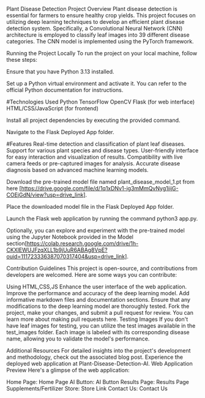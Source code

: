 Plant Disease Detection Project Overview
Plant disease detection is essential for farmers to ensure healthy crop yields. This project focuses on utilizing deep learning techniques to develop an efficient plant disease detection system. Specifically, a Convolutional Neural Network (CNN) architecture is employed to classify leaf images into 39 different disease categories. The CNN model is implemented using the PyTorch framework.

Running the Project Locally
To run the project on your local machine, follow these steps:

Ensure that you have Python 3.13 installed.

Set up a Python virtual environment and activate it. You can refer to the official Python documentation for instructions.

#Technologies Used
Python
TensorFlow
OpenCV
Flask (for web interface)
HTML/CSS/JavaScript (for frontend)

Install all project dependencies by executing the provided command.

Navigate to the Flask Deployed App folder.

#Features
Real-time detection and classification of plant leaf diseases.
Support for various plant species and disease types.
User-friendly interface for easy interaction and visualization of results.
Compatibility with live camera feeds or pre-captured images for analysis.
Accurate disease diagnosis based on advanced machine learning models.

Download the pre-trained model file named plant_disease_model_1.pt from here [https://drive.google.com/file/d/1q1xDNv1-ig3mMmQvNyg1iijG-COEjGdN/view?usp=drive_link].

Place the downloaded model file in the Flask Deployed App folder.

Launch the Flask web application by running the command python3 app.py.

Optionally, you can explore and experiment with the pre-trained model using the Jupyter Notebook provided in the Model section[https://colab.research.google.com/drive/1h-CKXlEWUJFzqXLL1b9jUuR6ABAg8VpE?ouid=111723336387070317404&usp=drive_link].

Contribution Guidelines
This project is open-source, and contributions from developers are welcomed. Here are some ways you can contribute:

Using HTML,CSS,JS Enhance the user interface of the web application.
Improve the performance and accuracy of the deep learning model.
Add informative markdown files and documentation sections.
Ensure that any modifications to the deep learning model are thoroughly tested.
Fork the project, make your changes, and submit a pull request for review. You can learn more about making pull requests here.
Testing Images
If you don't have leaf images for testing, you can utilize the test images available in the test_images folder. Each image is labeled with its corresponding disease name, allowing you to validate the model's performance.

Additional Resources
For detailed insights into the project's development and methodology, check out the associated blog post.
Experience the deployed web application at Plant-Disease-Detection-AI.
Web Application Preview
Here's a glimpse of the web application:

Home Page: Home Page
AI Button: AI Button
Results Page: Results Page
Supplements/Fertilizer Store: Store Link
Contact Us: Contact Us
